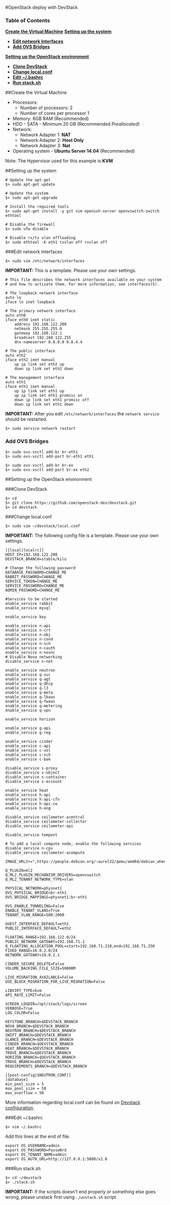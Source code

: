 #OpenStack deploy with DevStack

### Table of Contents
**[Create the Virtual Machine](#create-the-virtual-machine)**
**[Setting up the system](#setting-up-the-system)**

- **[Edit network Interfaces](#edit-network-interfaces)**
- **[Add OVS Bridges](#add-ovs-bridges)**

**[Setting up the OpenStack environment](#setting-up-the-openstack-environment)**

- **[Clone DevStack](#clone-devstack)**
- **[Change local.conf](#change-local-conf)**
- **[Edit ~/.bashrc](#edit-bashrc)**
- **[Run stack.sh](#run-stack-sh)**

##Create the Virtual Machine
- Processors:
	- Number of processors: 2
	- Number of cores per processor 1
- Memory: 6GB RAM (Recommended)
- HDD - SATA - Minimum 20 GB (Recommended *Preallocated*)
- Network:
	- Network Adapter 1:  **NAT**
	- Network Adapter 2:  **Host Only**
	- Network Adapter 3:  **Nat**
- Operating system - **Ubuntu Server 14.04** (Recommended) 

Note: The Hypervisor used for this example is **KVM**

##Setting up the system
```
# Update the apt-get
$> sudo apt-get update

# Update the system
$> sudo apt-get upgrade

# Install the required tools
$> sudo apt-get install -y git vim openssh-server openvswitch-switch ethtool

# Disable the firewall
$> sudo ufw disable

# Disable rx/tx vlan offloading
$> sudo ethtool -K eth1 txvlan off rxvlan off
```

###Edit network Interfaces
```
$> sudo vim /etc/network/interfaces
```

**IMPORTANT:** This is a template. Please use your own settings.
```
# This file describes the network interfaces available on your system
# and how to activate them. For more information, see interfaces(5).

# The loopback network interface
auto lo
iface lo inet loopback

# The primary network interface
auto eth0
iface eth0 inet static
	address 192.168.122.200
	netmask 255.255.255.0
	gateway 192.168.122.1
	broadcast 192.168.122.255
	dns-nameserver 8.8.8.8 8.8.4.4

# The public interface
auto eth2
iface eth2 inet manual
	up ip link set eth2 up
	down ip link set eth2 down

# The management interface
auto eth1
iface eth1 inet manual
	up ip link set eth1 up
	up ip link set eth1 promisc on
	down ip link set eth1 promisc off
	down ip link set eth1 down

```

**IMPORTANT:** After you edit ```/etc/network/interfaces``` the ```network service``` should be restarted.
```
$> sudo service network restart
```

### Add OVS Bridges
```
$> sudo ovs-vsctl add-br br-eth1
$> sudo ovs-vsctl add-port br-eth1 eth1

$> sudo ovs-vsctl add-br br-ex
$> sudo ovs-vsctl add-port br-ex eth2
```

##Setting up the OpenStack environment

###Clone DevStack
```
$> cd
$> git clone https://github.com/openstack-dev/devstack.git
$> cd devstack
```
###Change local.conf
```
$> sudo vim ~/devstack/local.conf
```

**IMPORTANT:** The following config file is a template. Please use your own settings.
```
[[local|localrc]]
HOST_IP=192.168.122.200
DEVSTACK_BRANCH=stable/kilo

# Change the following password
DATABASE_PASSWORD=CHANGE_ME
RABBIT_PASSWORD=CHANGE_ME
SERVICE_TOKEN=CHANGE_ME
SERVICE_PASSWORD=CHANGE_ME
ADMIN_PASSWORD=CHANGE_ME

#Services to be started
enable_service rabbit
enable_service mysql

enable_service key

enable_service n-api
enable_service n-crt
enable_service n-obj
enable_service n-cond
enable_service n-sch
enable_service n-cauth
enable_service n-novnc
# Disable Nova networking
disable_service n-net

enable_service neutron
enable_service q-svc
enable_service q-agt
enable_service q-dhcp
enable_service q-l3
enable_service q-meta
enable_service q-lbaas
enable_service q-fwaas
enable_service q-metering
enable_service q-vpn

enable_service horizon

enable_service g-api
enable_service g-reg

enable_service cinder
enable_service c-api
enable_service c-vol
enable_service c-sch
enable_service c-bak

disable_service s-proxy
disable_service s-object
disable_service s-container
disable_service s-account

enable_service heat
enable_service h-api
enable_service h-api-cfn
enable_service h-api-cw
enable_service h-eng

disable_service ceilometer-acentral
disable_service ceilometer-collector
disable_service ceilometer-api

disable_service tempest

# To add a local compute node, enable the following services
disable_service n-cpu
disable_service ceilometer-acompute

IMAGE_URLS+=",https://people.debian.org/~aurel32/qemu/amd64/debian_wheezy_amd64_standard.qcow2"

Q_PLUGIN=ml2
Q_ML2_PLUGIN_MECHANISM_DRIVERS=openvswitch
Q_ML2_TENANT_NETWORK_TYPE=vlan

PHYSICAL_NETWORK=physnet1
OVS_PHYSICAL_BRIDGE=br-eth1
OVS_BRIDGE_MAPPINGS=physnet1:br-eth1

OVS_ENABLE_TUNNELING=False
ENABLE_TENANT_VLANS=True
TENANT_VLAN_RANGE=500:2000

GUEST_INTERFACE_DEFAULT=eth1
PUBLIC_INTERFACE_DEFAULT=eth2

FLOATING_RANGE=192.168.122.0/24
PUBLIC_NETWORK_GATEWAY=192.168.71.1
Q_FLOATING_ALLOCATION_POOL=start=192.168.71.210,end=192.168.71.250
FIXED_RANGE=10.0.2.0/24
NETWORK_GATEWAY=10.0.2.1

CINDER_SECURE_DELETE=False
VOLUME_BACKING_FILE_SIZE=50000M

LIVE_MIGRATION_AVAILABLE=False
USE_BLOCK_MIGRATION_FOR_LIVE_MIGRATION=False

LIBVIRT_TYPE=kvm
API_RATE_LIMIT=False

SCREEN_LOGDIR=/opt/stack/logs/screen
VERBOSE=True
LOG_COLOR=False

KEYSTONE_BRANCH=$DEVSTACK_BRANCH
NOVA_BRANCH=$DEVSTACK_BRANCH
NEUTRON_BRANCH=$DEVSTACK_BRANCH
SWIFT_BRANCH=$DEVSTACK_BRANCH
GLANCE_BRANCH=$DEVSTACK_BRANCH
CINDER_BRANCH=$DEVSTACK_BRANCH
HEAT_BRANCH=$DEVSTACK_BRANCH
TROVE_BRANCH=$DEVSTACK_BRANCH
HORIZON_BRANCH=$DEVSTACK_BRANCH
TROVE_BRANCH=$DEVSTACK_BRANCH
REQUIREMENTS_BRANCH=$DEVSTACK_BRANCH

[[post-config|$NEUTRON_CONF]]
[database]
min_pool_size = 5
max_pool_size = 50
max_overflow = 50

```
More information regarding local.conf can be found on [Devstack configuration](http://docs.openstack.org/developer/devstack/configuration.html).

###Edit ~/.bashrc
```
$> vim ~/.bashrc
```

Add this lines at the end of file.
```
export OS_USERNAME=admin
export OS_PASSWORD=Passw0rd
export OS_TENANT_NAME=admin
export OS_AUTH_URL=http://127.0.0.1:5000/v2.0
```

###Run stack.sh
```
$> cd ~/devstack
$> ./stack.sh
```

**IMPORTANT:** If the scripts doesn't end properly or something else goes wrong, please unstack first using ```./unstack.sh``` script.